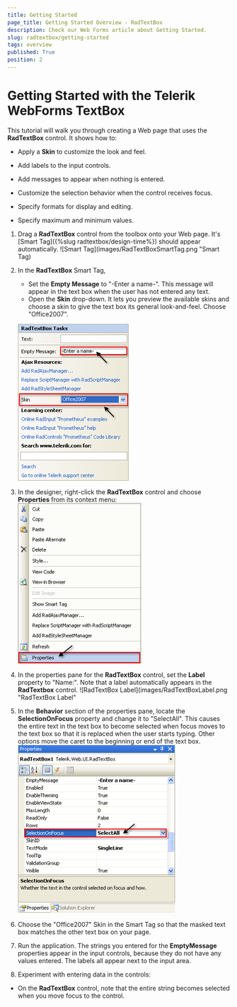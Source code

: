 ```yaml
---
title: Getting Started
page_title: Getting Started Overview - RadTextBox
description: Check our Web Forms article about Getting Started.
slug: radtextbox/getting-started
tags: overview
published: True
position: 2
---
```


# Getting Started with the Telerik WebForms TextBox





This tutorial will walk you through creating a Web page that uses the **RadTextBox** control. It shows how to:



* Apply a **Skin** to customize the look and feel.

* Add labels to the input controls.

* Add messages to appear when nothing is entered.

* Customize the selection behavior when the control receives focus.

* Specify formats for display and editing.

* Specify maximum and minimum values.

1. Drag a **RadTextBox** control from the toolbox onto your Web page. It's [Smart Tag]({%slug radtextbox/design-time%}) should appear automatically.
![Smart Tag](images/RadTextBoxSmartTag.png "Smart Tag)

1. In the **RadTextBox** Smart Tag,
	* Set the **Empty Message** to "-Enter a name-". This message will appear in the text box when the user has not entered any text.
	* Open the **Skin** drop-down. It lets you preview the available skins and choose a skin to give the text box its general look-and-feel. Choose "Office2007".

	![Empty Message and Skin](images/RadTextBoxEmptyMessageAndSkin.png "Empty Message and Skin")
1. In the designer, right-click the **RadTextBox** control and choose **Properties** from its context menu:
![RadDateInput Properties](images/RadDateInputProperties.png "RadDateInput Properties")

1. In the properties pane for the **RadTextBox** control, set the **Label** property to "Name:". Note that a label automatically appears in the **RadTextbox** control.
![RadTextBox Label](images/RadTextBoxLabel.png "RadTextBox Label"

1. In the **Behavior** section of the properties pane, locate the **SelectionOnFocus** property and change it to "SelectAll". This causes the entire text in the text box to become selected when focus moves to the text box so that it is replaced when the user starts typing. Other options move the caret to the beginning or end of the text box.
![Selection on Focus](images/RadTextBoxSelectionOnFocus.png "Selection on Focus")


1. Choose the "Office2007" Skin in the Smart Tag so that the masked text box matches the other text box on your page.


1. Run the application. The strings you entered for the **EmptyMessage** properties appear in the input controls, because they do not have any values entered. The labels all appear next to the input area.

1. Experiment with entering data in the controls:

* On the **RadTextBox** control, note that the entire string becomes selected when you move focus to the control.

